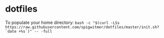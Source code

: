 # dotfiles

To populate your home directory:
```bash -c "$(curl -LSs https://raw.githubusercontent.com/spigwitmer/dotfiles/master/init.sh?`date +%s`)" -- -full```
